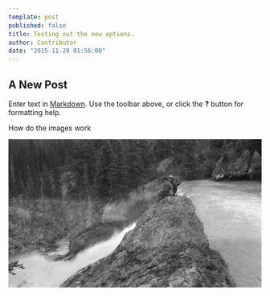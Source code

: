 ```yaml
---
template: post
published: false
title: Testing out the new options.
author: Contributor
date: "2015-11-29 01:56:00"
---
```


## A New Post

Enter text in [Markdown](http://daringfireball.net/projects/markdown/). Use the toolbar above, or click the **?** button for formatting help.

How do the images work

![tumblr_nfps65VLWa1sfie3io1_1280.jpg](/root/media/tumblr_nfps65VLWa1sfie3io1_1280.jpg)
